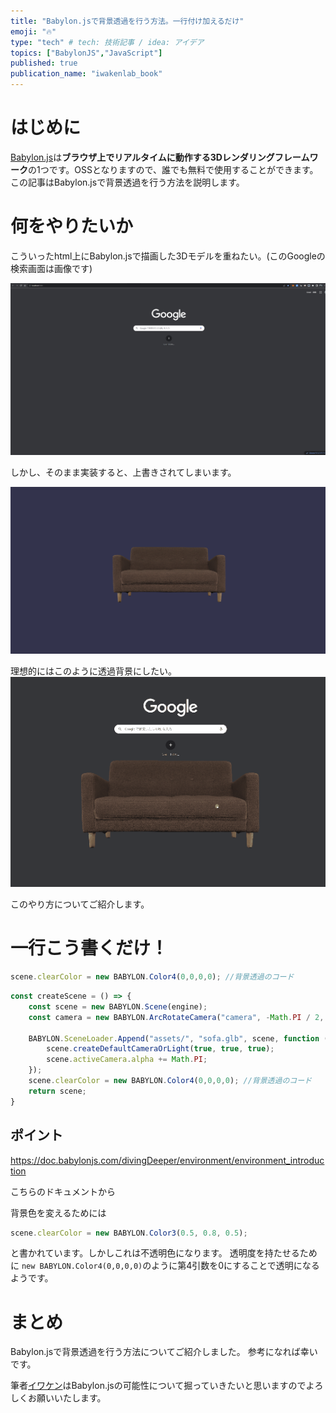 ```yaml
---
title: "Babylon.jsで背景透過を行う方法。一行付け加えるだけ"
emoji: "🔥"
type: "tech" # tech: 技術記事 / idea: アイデア
topics: ["BabylonJS","JavaScript"]
published: true
publication_name: "iwakenlab_book"
---
```


# はじめに
[Babylon.js](https://www.babylonjs.com/)は**ブラウザ上でリアルタイムに動作する3Dレンダリングフレームワーク**の1つです。OSSとなりますので、誰でも無料で使用することができます。
この記事はBabylon.jsで背景透過を行う方法を説明します。


# 何をやりたいか

こういったhtml上にBabylon.jsで描画した3Dモデルを重ねたい。(このGoogleの検索画面は画像です)

![](/images/babylon/2022-04-15-01-25-06.png)

しかし、そのまま実装すると、上書きされてしまいます。

![](/images/babylon/2022-04-15-01-27-01.png)

理想的にはこのように透過背景にしたい。
![](/images/babylon/baby.gif)

このやり方についてご紹介します。

# 一行こう書くだけ！

```javascript
scene.clearColor = new BABYLON.Color4(0,0,0,0); //背景透過のコード
```

```javascript
const createScene = () => {
    const scene = new BABYLON.Scene(engine);
    const camera = new BABYLON.ArcRotateCamera("camera", -Math.PI / 2, Math.PI / 2.5, 3, new BABYLON.Vector3(0, 0, 0));

    BABYLON.SceneLoader.Append("assets/", "sofa.glb", scene, function (scene) {
        scene.createDefaultCameraOrLight(true, true, true);
        scene.activeCamera.alpha += Math.PI;
    });
    scene.clearColor = new BABYLON.Color4(0,0,0,0); //背景透過のコード
    return scene;
}
```

## ポイント

https://doc.babylonjs.com/divingDeeper/environment/environment_introduction

こちらのドキュメントから

背景色を変えるためには

```javascript
scene.clearColor = new BABYLON.Color3(0.5, 0.8, 0.5);
```

と書かれています。しかしこれは不透明色になります。
透明度を持たせるために `new BABYLON.Color4(0,0,0,0)`のように第4引数を0にすることで透明になるようです。

# まとめ

Babylon.jsで背景透過を行う方法についてご紹介しました。
参考になれば幸いです。

筆者[イワケン](https://twitter.com/iwaken71)はBabylon.jsの可能性について掘っていきたいと思いますのでよろしくお願いいたします。



